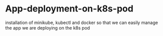 # App-deployment-on-k8s-pod
installation of minikube, kubectl and docker so that we can easily manage the app we are deploying on the k8s pod
